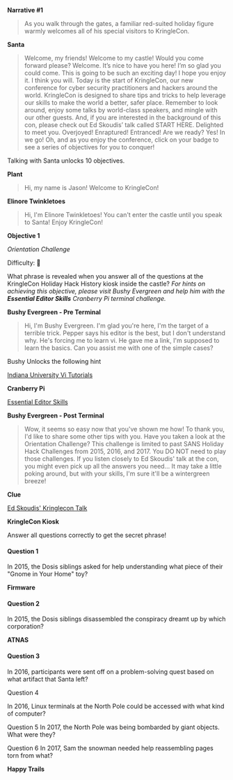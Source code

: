 **Narrative #1**

> As you walk through the gates, a familiar red-suited holiday figure warmly welcomes all of his special visitors to KringleCon.

**Santa**

> Welcome, my friends! Welcome to my castle! Would you come forward please?
Welcome. It’s nice to have you here! I’m so glad you could come. This is going to be such an exciting day!
I hope you enjoy it. I think you will.
Today is the start of KringleCon, our new conference for cyber security practitioners and hackers around the world.
KringleCon is designed to share tips and tricks to help leverage our skills to make the world a better, safer place.
Remember to look around, enjoy some talks by world-class speakers, and mingle with our other guests.
And, if you are interested in the background of this con, please check out Ed Skoudis’ talk called START HERE.
Delighted to meet you. Overjoyed! Enraptured! Entranced! Are we ready? Yes! In we go!
Oh, and as you enjoy the conference, click on your badge to see a series of objectives for you to conquer!

Talking with Santa unlocks 10 objectives.

**Plant**

> Hi, my name is Jason!
Welcome to KringleCon!

**Elinore Twinkletoes**

> Hi, I'm Elinore Twinkletoes!
You can't enter the castle until you speak to Santa!
Enjoy KringleCon!

**Objective 1**

*Orientation Challenge*

Difficulty: 🎄

What phrase is revealed when you answer all of the questions at the KringleCon Holiday Hack History kiosk inside the castle? _For hints on achieving this objective, please visit Bushy Evergreen and help him with the **Essential Editor Skills** Cranberry Pi terminal challenge._

**Bushy Evergreen - Pre Terminal**

> Hi, I'm Bushy Evergreen.
I'm glad you're here, I'm the target of a terrible trick.
Pepper says his editor is the best, but I don't understand why.
He's forcing me to learn vi.
He gave me a link, I'm supposed to learn the basics.
Can you assist me with one of the simple cases?

Bushy Unlocks the following hint

[Indiana University Vi Tutorials](https://kb.iu.edu/d/afcz)

**Cranberry Pi**

[Essential Editor Skills](https://docker.kringlecon.com/?challenge=viescape)

**Bushy Evergreen - Post Terminal**

>Wow, it seems so easy now that you've shown me how!
To thank you, I'd like to share some other tips with you.
Have you taken a look at the Orientation Challenge?
This challenge is limited to past SANS Holiday Hack Challenges from 2015, 2016, and 2017. You DO NOT need to play those challenges.
If you listen closely to Ed Skoudis' talk at the con, you might even pick up all the answers you need...
It may take a little poking around, but with your skills, I'm sure it'll be a wintergreen breeze!

**Clue**

[Ed Skoudis' Kringlecon Talk](https://www.youtube.com/watch?v=31JsKzsbFUo)

**KringleCon Kiosk**

Answer all questions correctly to get the secret phrase!

#### Question 1

In 2015, the Dosis siblings asked for help understanding what piece of their "Gnome in Your Home" toy?

**Firmware**

#### Question 2

In 2015, the Dosis siblings disassembled the conspiracy dreamt up by which corporation?

**ATNAS**

#### Question 3

In 2016, participants were sent off on a problem-solving quest based on what artifact that Santa left?

Question 4

In 2016, Linux terminals at the North Pole could be accessed with what kind of computer?

Question 5
In 2017, the North Pole was being bombarded by giant objects. What were they?

Question 6
In 2017, Sam the snowman needed help reassembling pages torn from what?


**Happy Trails**
